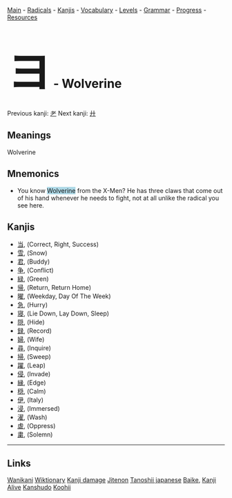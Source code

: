 <style> bigfont {font-size: 100px}</style>


[Main](../README.md) -
[Radicals](../radicals.md) -
[Kanjis](../kanjis.md) -
[Vocabulary](../vocabulary.md) -
[Levels](../levels.md) -
[Grammar](../grammar.md) - 
[Progress](../progress.md) -
[Resources](../resources.md)
# <bigfont> ヨ</bigfont> - Wolverine 

Previous kanji: [耂](耂.md) Next kanji: [廾](廾.md) 

## Meanings
 Wolverine
## Mnemonics
 * You know <span style="background-color:#ADD8E6"> Wolverine</span> from the X-Men? He has three claws that come out of his hand whenever he needs to fight, not at all unlike the radical you see here.


## Kanjis
 * [当](../kanjis/当.md), (Correct, Right, Success)
* [雪](../kanjis/雪.md), (Snow)
* [君](../kanjis/君.md), (Buddy)
* [争](../kanjis/争.md), (Conflict)
* [緑](../kanjis/緑.md), (Green)
* [帰](../kanjis/帰.md), (Return, Return Home)
* [曜](../kanjis/曜.md), (Weekday, Day Of The Week)
* [急](../kanjis/急.md), (Hurry)
* [寝](../kanjis/寝.md), (Lie Down, Lay Down, Sleep)
* [隠](../kanjis/隠.md), (Hide)
* [録](../kanjis/録.md), (Record)
* [婦](../kanjis/婦.md), (Wife)
* [尋](../kanjis/尋.md), (Inquire)
* [掃](../kanjis/掃.md), (Sweep)
* [躍](../kanjis/躍.md), (Leap)
* [侵](../kanjis/侵.md), (Invade)
* [縁](../kanjis/縁.md), (Edge)
* [穏](../kanjis/穏.md), (Calm)
* [伊](../kanjis/伊.md), (Italy)
* [浸](../kanjis/浸.md), (Immersed)
* [濯](../kanjis/濯.md), (Wash)
* [虐](../kanjis/虐.md), (Oppress)
* [粛](../kanjis/粛.md), (Solemn)



---


## Links 


[Wanikani](https://www.wanikani.com/kanji/ヨ)
[Wiktionary](https://en.wiktionary.org/wiki/ヨ)
[Kanji damage](http://www.kanjidamage.com/kanji/search?utf8=✓&q=ヨ)
[Jitenon](https://jitenon.com/kanji/ヨ)
[Tanoshii japanese](https://www.tanoshiijapanese.com/dictionary/kanji.cfm?k=ヨ)
[Baike](https://baike.baidu.com/item/ヨ),
[Kanji Alive](https://app.kanjialive.com/ヨ)
[Kanshudo](https://www.kanshudo.com/searchmn?q=ヨ)
[Koohii](https://kanji.koohii.com/study/kanji/ヨ)
